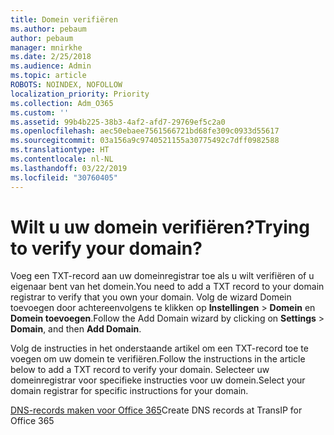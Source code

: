 ```yaml
---
title: Domein verifiëren
ms.author: pebaum
author: pebaum
manager: mnirkhe
ms.date: 2/25/2018
ms.audience: Admin
ms.topic: article
ROBOTS: NOINDEX, NOFOLLOW
localization_priority: Priority
ms.collection: Adm_O365
ms.custom: ''
ms.assetid: 99b4b225-38b3-4af2-afd7-29769ef5c2a0
ms.openlocfilehash: aec50ebaee7561566721bd68fe309c0933d55617
ms.sourcegitcommit: 03a156a9c9740521155a30775492c7dff0982588
ms.translationtype: HT
ms.contentlocale: nl-NL
ms.lasthandoff: 03/22/2019
ms.locfileid: "30760405"
---
```

# <a name="trying-to-verify-your-domain"></a><span data-ttu-id="aeaee-102">Wilt u uw domein verifiëren?</span><span class="sxs-lookup"><span data-stu-id="aeaee-102">Trying to verify your domain?</span></span>

<span data-ttu-id="aeaee-103">Voeg een TXT-record aan uw domeinregistrar toe als u wilt verifiëren of u eigenaar bent van het domein.</span><span class="sxs-lookup"><span data-stu-id="aeaee-103">You need to add a TXT record to your domain registrar to verify that you own your domain.</span></span> <span data-ttu-id="aeaee-104">Volg de wizard Domein toevoegen door achtereenvolgens te klikken op **Instellingen** \> **Domein** en **Domein toevoegen**.</span><span class="sxs-lookup"><span data-stu-id="aeaee-104">Follow the Add Domain wizard by clicking on **Settings** \> **Domain**, and then **Add Domain**.</span></span> 
  
<span data-ttu-id="aeaee-105">Volg de instructies in het onderstaande artikel om een TXT-record toe te voegen om uw domein te verifiëren.</span><span class="sxs-lookup"><span data-stu-id="aeaee-105">Follow the instructions in the article below to add a TXT record to verify your domain.</span></span> <span data-ttu-id="aeaee-106">Selecteer uw domeinregistrar voor specifieke instructies voor uw domein.</span><span class="sxs-lookup"><span data-stu-id="aeaee-106">Select your domain registrar for specific instructions for your domain.</span></span>
  
<span data-ttu-id="aeaee-107">[DNS-records maken voor Office 365](https://support.office.com/article/Create-DNS-records-for-Office-365-when-you-manage-your-DNS-records-B0F3FDCA-8A80-4E8E-9EF3-61E8A2A9AB23.aspx)</span><span class="sxs-lookup"><span data-stu-id="aeaee-107">[](https://support.office.com/article/Create-DNS-records-for-Office-365-when-you-manage-your-DNS-records-B0F3FDCA-8A80-4E8E-9EF3-61E8A2A9AB23.aspx)Create DNS records at TransIP for Office 365</span></span>
  

